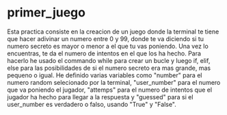 # primer_juego

Esta practica consiste en la creacion de un juego donde la terminal te tiene que hacer adivinar un numero entre 0 y 99, donde te va diciendo si tu numero secreto es mayor o menor a el que tu vas poniendo. Una vez lo encuentras, te da el numero de intentos en el que los ha hecho. 
Para hacerlo he usado el commando while para crear un bucle y luego if, elif, else para las posibilidades de si el numero secreto era mas grande, mas pequeno o igual. 
He definido varias variables como "number" para el numero random selecionado por la terminal, "user_number" para el numero que va poniendo el jugador, "attemps" para el numero de intentos que el jugador ha hecho para llegar a la respuesta y "guessed" para si el user_number es verdadero o falso, usando "True" y "False". 

